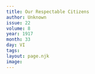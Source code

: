 ```yaml
---
title: Our Respectable Citizens
author: Unknown
issue: 22
volume: 8
year: 1917
month: 33
day: VI
tags:
layout: page.njk
image:
---
```


